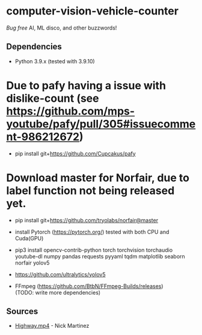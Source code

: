 # computer-vision-vehicle-counter

_Bug free_ AI, ML disco, and other buzzwords!

## Dependencies

- Python 3.9.x (tested with 3.9.10)
# Due to pafy having a issue with dislike-count (see https://github.com/mps-youtube/pafy/pull/305#issuecomment-986212672)
- pip install git+https://github.com/Cupcakus/pafy
# Download master for Norfair, due to label function not being released yet.
- pip install git+https://github.com/tryolabs/norfair@master 

- install Pytorch (https://pytorch.org/) tested with both CPU and Cuda(GPU)
- pip3 install opencv-contrib-python torch torchvision torchaudio youtube-dl numpy pandas requests pyyaml tqdm matplotlib seaborn norfair yolov5
- https://github.com/ultralytics/yolov5
- FFmpeg (https://github.com/BtbN/FFmpeg-Builds/releases)<br>
  (TODO: write more dependencies)

## Sources

- [Highway.mp4](https://www.youtube.com/watch?v=KBsqQez-O4w) - Nick Martinez
